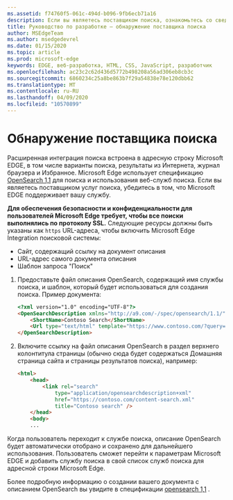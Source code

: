 ```yaml
---
ms.assetid: f74760f5-061c-494d-b096-9fb6ecb71a16
description: Если вы являетесь поставщиком поиска, ознакомьтесь со сведениями о том, как обеспечить поддержку службой Microsoft Edge поддержки вашей услуги.
title: Руководство по разработке — обнаружение поставщика поиска
author: MSEdgeTeam
ms.author: msedgedevrel
ms.date: 01/15/2020
ms.topic: article
ms.prod: microsoft-edge
keywords: EDGE, веб-разработка, HTML, CSS, JavaScript, разработчик
ms.openlocfilehash: ac23c2c62d436d5772b498208a56ad306eb8cb3c
ms.sourcegitcommit: 6860234c25a8be863b7f29a54838e78e120dbb62
ms.translationtype: MT
ms.contentlocale: ru-RU
ms.lasthandoff: 04/09/2020
ms.locfileid: "10570899"
---
```

# Обнаружение поставщика поиска


Расширенная интеграция поиска встроена в адресную строку Microsoft EDGE, в том числе варианты поиска, результаты из Интернета, журнал браузера и Избранное. Microsoft Edge использует спецификацию [OpenSearch 1,1](https://go.microsoft.com/fwlink/p/?LinkID=208582) для поиска и использования веб-служб поиска. Если вы являетесь поставщиком услуг поиска, убедитесь в том, что Microsoft EDGE поддерживает вашу службу.

**Для обеспечения безопасности и конфиденциальности для пользователей Microsoft Edge требует, чтобы все поиски выполнялись по протоколу SSL.** Следующие ресурсы должны быть указаны как `https` URL-адреса, чтобы включить Microsoft Edge Integration поисковой системы:
* Сайт, содержащий ссылку на документ описания
* URL-адрес самого документа описания
* Шаблон запроса "Поиск" 

1.  Предоставьте файл описания OpenSearch, содержащий имя службы поиска, и шаблон, который будет использоваться для создания поиска. Пример документа:

    ```html
    <?xml version="1.0" encoding="UTF-8"?> 
    <OpenSearchDescription xmlns="http://a9.com/-/spec/opensearch/1.1/">
        <ShortName>Contoso Search</ShortName>
        <Url type="text/html" template="https://www.contoso.com/?query={searchTerms}"/> 
    </OpenSearchDescription>
    ```

2.  Включите ссылку на файл описания OpenSearch в раздел верхнего колонтитула страницы (обычно сюда будет содержаться Домашняя страница сайта и страницы результатов поиска), например:

    ```html
    <html>
        <head>
            <link rel="search" 
                type="application/opensearchdescription+xml"  
                href="https://contoso.com/content-search.xml" 
                title="Contoso search" /> 
        </head> 
        <body> 
        ...
    ```

Когда пользователь переходит к службе поиска, описание OpenSearch будет автоматически отобрано и сохранено для дальнейшего использования. Пользователь сможет перейти к параметрам Microsoft EDGE и добавить службу поиска в свой список служб поиска для адресной строки Microsoft Edge.

Более подробную информацию о создании вашего документа с описанием OpenSearch вы увидите в спецификации [opensearch 1,1](https://go.microsoft.com/fwlink/p/?LinkID=208582) .
